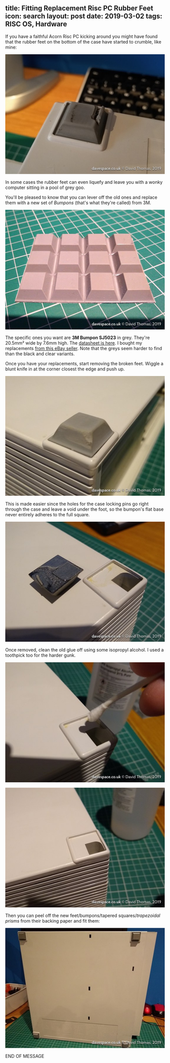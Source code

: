 title: Fitting Replacement Risc&nbsp;PC Rubber Feet
icon: search
layout: post
date: 2019-03-02
tags: RISC OS, Hardware
----

<!-- begin summary -->

If you have a faithful Acorn Risc&nbsp;PC kicking around you might have found that the rubber feet on the bottom of the case have started to crumble, like mine:

![broken.jpg](/blog/images/bumpons/broken.jpg)

In some cases the rubber feet can even liquefy and leave you with a wonky computer sitting in a pool of grey goo.

You'll be pleased to know that you can lever off the old ones and replace them with a new set of _Bumpons_ (that's what they're called) from 3M.

<!-- end summary -->

![new-set.jpg](/blog/images/bumpons/new-set.jpg)

The specific ones you want are **3M Bumpon SJ5023** in grey. They're 20.5mm² wide by 7.6mm high. The [datasheet is here](https://multimedia.3m.com/mws/media/117314O/3m-bumpon-protective-products-molded-shapes-colored-and-clear.pdf). I bought my replacements [from this eBay seller](https://www.ebay.co.uk/itm/12-Grey-Rubber-Feet-3M-Bumpon-SJ5023-20-6-x-20-6x7-6mm-Self-adhesive-sticky/113640833094). Note that the greys seem harder to find than the black and clear variants.

Once you have your replacements, start removing the broken feet. Wiggle a blunt knife in at the corner closest the edge and push up.

![removing.jpg](/blog/images/bumpons/removing.jpg)

This is made easier since the holes for the case locking pins go right through the case and leave a void under the foot, so the bumpon's flat base never entirely adheres to the full square.

![removed.jpg](/blog/images/bumpons/removed.jpg)

Once removed, clean the old glue off using some isopropyl alcohol. I used a toothpick too for the harder gunk.

![cleaning.jpg](/blog/images/bumpons/cleaning.jpg)

![cleaned.jpg](/blog/images/bumpons/cleaned.jpg)

Then you can peel off the new feet/bumpons/tapered squares/_trapezoidal prisms_ from their backing paper and fit them:

![fitted.jpg](/blog/images/bumpons/fitted.jpg)

END OF MESSAGE

